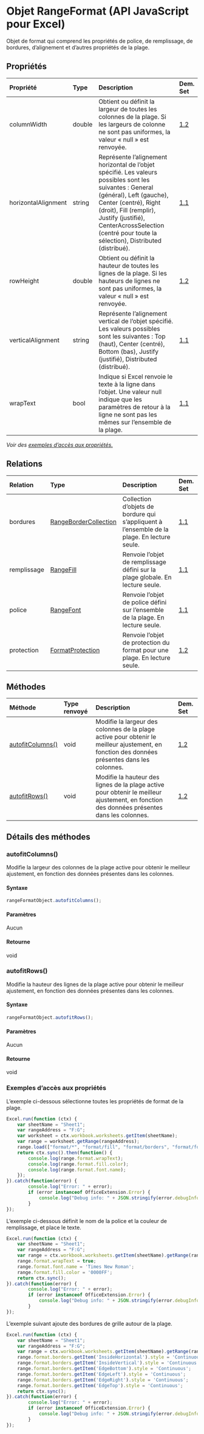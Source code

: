 # <a name="rangeformat-object-javascript-api-for-excel"></a>Objet RangeFormat (API JavaScript pour Excel)

Objet de format qui comprend les propriétés de police, de remplissage, de bordures, d’alignement et d’autres propriétés de la plage.

## <a name="properties"></a>Propriétés

| Propriété       | Type    |Description| Dem. Set|
|:---------------|:--------|:----------|:----|
|columnWidth|double|Obtient ou définit la largeur de toutes les colonnes de la plage. Si les largeurs de colonne ne sont pas uniformes, la valeur « null » est renvoyée.|[1.2](../requirement-sets/excel-api-requirement-sets.md)|
|horizontalAlignment|string|Représente l’alignement horizontal de l’objet spécifié. Les valeurs possibles sont les suivantes : General (général), Left (gauche), Center (centré), Right (droit), Fill (remplir), Justify (justifié), CenterAcrossSelection (centré pour toute la sélection), Distributed (distribué).|[1.1](../requirement-sets/excel-api-requirement-sets.md)|
|rowHeight|double|Obtient ou définit la hauteur de toutes les lignes de la plage. Si les hauteurs de lignes ne sont pas uniformes, la valeur « null » est renvoyée.|[1.2](../requirement-sets/excel-api-requirement-sets.md)|
|verticalAlignment|string|Représente l’alignement vertical de l’objet spécifié. Les valeurs possibles sont les suivantes : Top (haut), Center (centré), Bottom (bas), Justify (justifié), Distributed (distribué).|[1.1](../requirement-sets/excel-api-requirement-sets.md)|
|wrapText|bool|Indique si Excel renvoie le texte à la ligne dans l’objet. Une valeur null indique que les paramètres de retour à la ligne ne sont pas les mêmes sur l’ensemble de la plage.|[1.1](../requirement-sets/excel-api-requirement-sets.md)|

_Voir des [exemples d’accès aux propriétés.](#property-access-examples)_

## <a name="relationships"></a>Relations
| Relation | Type    |Description| Dem. Set|
|:---------------|:--------|:----------|:----|
|bordures|[RangeBorderCollection](rangebordercollection.md)|Collection d’objets de bordure qui s’appliquent à l’ensemble de la plage. En lecture seule.|[1.1](../requirement-sets/excel-api-requirement-sets.md)|
|remplissage|[RangeFill](rangefill.md)|Renvoie l’objet de remplissage défini sur la plage globale. En lecture seule.|[1.1](../requirement-sets/excel-api-requirement-sets.md)|
|police|[RangeFont](rangefont.md)|Renvoie l’objet de police défini sur l’ensemble de la plage. En lecture seule.|[1.1](../requirement-sets/excel-api-requirement-sets.md)|
|protection|[FormatProtection](formatprotection.md)|Renvoie l’objet de protection du format pour une plage. En lecture seule.|[1.2](../requirement-sets/excel-api-requirement-sets.md)|

## <a name="methods"></a>Méthodes

| Méthode           | Type renvoyé    |Description| Dem. Set|
|:---------------|:--------|:----------|:----|
|[autofitColumns()](#autofitcolumns)|void|Modifie la largeur des colonnes de la plage active pour obtenir le meilleur ajustement, en fonction des données présentes dans les colonnes.|[1.2](../requirement-sets/excel-api-requirement-sets.md)|
|[autofitRows()](#autofitrows)|void|Modifie la hauteur des lignes de la plage active pour obtenir le meilleur ajustement, en fonction des données présentes dans les colonnes.|[1.2](../requirement-sets/excel-api-requirement-sets.md)|

## <a name="method-details"></a>Détails des méthodes


### <a name="autofitcolumns"></a>autofitColumns()
Modifie la largeur des colonnes de la plage active pour obtenir le meilleur ajustement, en fonction des données présentes dans les colonnes.

#### <a name="syntax"></a>Syntaxe
```js
rangeFormatObject.autofitColumns();
```

#### <a name="parameters"></a>Paramètres
Aucun

#### <a name="returns"></a>Retourne
void

### <a name="autofitrows"></a>autofitRows()
Modifie la hauteur des lignes de la plage active pour obtenir le meilleur ajustement, en fonction des données présentes dans les colonnes.

#### <a name="syntax"></a>Syntaxe
```js
rangeFormatObject.autofitRows();
```

#### <a name="parameters"></a>Paramètres
Aucun

#### <a name="returns"></a>Retourne
void
### <a name="property-access-examples"></a>Exemples d’accès aux propriétés

L’exemple ci-dessous sélectionne toutes les propriétés de format de la plage. 

```js
Excel.run(function (ctx) { 
    var sheetName = "Sheet1";
    var rangeAddress = "F:G";
    var worksheet = ctx.workbook.worksheets.getItem(sheetName);
    var range = worksheet.getRange(rangeAddress);
    range.load(["format/*", "format/fill", "format/borders", "format/font"]);
    return ctx.sync().then(function() {
        console.log(range.format.wrapText);
        console.log(range.format.fill.color);
        console.log(range.format.font.name);
    });
}).catch(function(error) {
        console.log("Error: " + error);
        if (error instanceof OfficeExtension.Error) {
            console.log("Debug info: " + JSON.stringify(error.debugInfo));
        }
});
```

L’exemple ci-dessous définit le nom de la police et la couleur de remplissage, et place le texte. 

```js
Excel.run(function (ctx) { 
    var sheetName = "Sheet1";
    var rangeAddress = "F:G";
    var range = ctx.workbook.worksheets.getItem(sheetName).getRange(rangeAddress);
    range.format.wrapText = true;
    range.format.font.name = 'Times New Roman';
    range.format.fill.color = '0000FF';
    return ctx.sync(); 
}).catch(function(error) {
        console.log("Error: " + error);
        if (error instanceof OfficeExtension.Error) {
            console.log("Debug info: " + JSON.stringify(error.debugInfo));
        }
});
```

L’exemple suivant ajoute des bordures de grille autour de la plage.

```js
Excel.run(function (ctx) { 
    var sheetName = "Sheet1";
    var rangeAddress = "F:G";
    var range = ctx.workbook.worksheets.getItem(sheetName).getRange(rangeAddress);
    range.format.borders.getItem('InsideHorizontal').style = 'Continuous';
    range.format.borders.getItem('InsideVertical').style = 'Continuous';
    range.format.borders.getItem('EdgeBottom').style = 'Continuous';
    range.format.borders.getItem('EdgeLeft').style = 'Continuous';
    range.format.borders.getItem('EdgeRight').style = 'Continuous';
    range.format.borders.getItem('EdgeTop').style = 'Continuous';
    return ctx.sync(); 
}).catch(function(error) {
        console.log("Error: " + error);
        if (error instanceof OfficeExtension.Error) {
            console.log("Debug info: " + JSON.stringify(error.debugInfo));
        }
});
```